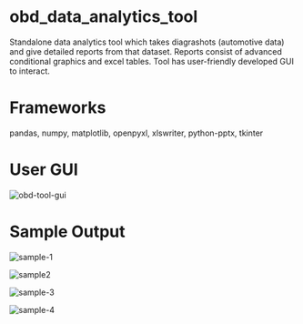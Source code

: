 # obd_data_analytics_tool
Standalone data analytics tool which takes diagrashots (automotive data) and give detailed reports from that dataset. 
Reports consist of advanced conditional graphics and excel tables.
Tool has user-friendly developed GUI to interact.

# Frameworks
pandas, numpy, matplotlib, openpyxl, xlswriter, python-pptx, tkinter

# User GUI
![obd-tool-gui](https://github.com/rahmansahinler1/obd_data_analytics_tool/assets/102040290/7e0f5b58-8c76-4b9c-98e2-7b812a7f5e11)

# Sample Output
![sample-1](https://github.com/rahmansahinler1/obd_data_analytics_tool/assets/102040290/6e632b21-8503-4bce-b6f7-c384b407ea66)

![sample2](https://github.com/rahmansahinler1/obd_data_analytics_tool/assets/102040290/f00ca82c-74ab-4813-8af0-2d6893bd8b96)

![sample-3](https://github.com/rahmansahinler1/obd_data_analytics_tool/assets/102040290/9cdb3d59-2983-4424-861b-d263c6b54c07)

![sample-4](https://github.com/rahmansahinler1/obd_data_analytics_tool/assets/102040290/d521caf0-320a-4e02-b776-3c58108cab2f)

